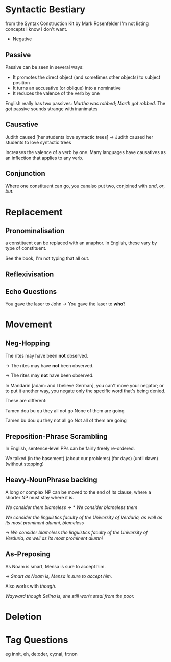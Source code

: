 Syntactic Bestiary
=================

from the Syntax Construction Kit by Mark Rosenfelder
I'm not listing concepts I know I don't want.

* Negative

Passive
------

Passive can be seen in several ways:

* It promotes the direct object (and sometimes other objects) to subject position
* It turns an accusative (or oblique) into a nominative
* It reduces the valence of the verb by one

English really has two passives: *Martha was robbed*; *Marth got robbed*.
The *got* passive sounds strange with inanimates


Causative
---------

Judith caused [her students love syntactic trees]
-> Judith caused her students to love syntactic trees

Increases the valence of a verb by one. Many languages have causatives as an inflection that
applies to any verb.

Conjunction
----------

Where one constituent can go, you canalso put two, conjoined with *and*, *or*, *but*.

Replacement
===========

Pronominalisation
----------------

a constituent can be replaced with an anaphor.
In English, these vary by type of constituent.

See the book, I'm not typing that all out.

Reflexivisation
---------


Echo Questions
------------

You gave the laser to John -> You gave the laser to **who**?

Movement
========

Neg-Hopping
---------

The rites may have been **not** observed.

-> The rites may have **not** been observed.

-> The rites may **not** have  been observed.

In Mandarin [adam: and I believe German], you can't move your negator;
or to put it another way, you negate only the specific word that's being denied.

These are different:

Tamen dou bu  qu
they  all not go
None of them are going

Tamen bu dou qu
they  not all go
Not all of them are going


Preposition-Phrase Scrambling
----------------------------

In English, sentence-level PPs can be fairly freely re-ordered.

We talked (in the basement) (about our problems) (for days) (until dawn) (without stopping)

Heavy-NounPhrase backing
-----------------------

A long or complex NP can be moved to the end of its clause, where a shorter NP must stay where it is.

*We consider them blameless* -> \* *We consider blameless them*

*We consider the linguistics faculty of the University of Verduria, as well as its most prominent alumni, blameless*

-> *We consider blameless the linguistics faculty of the University of Verduria, as well as its most prominent alumni*

As-Preposing
----------

As Noam is smart, Mensa is sure to accept him.

-> *Smart as Noam is, Mensa is sure to accept him.*

Also works with *though*.

*Wayward though Selina is, she still won't steal from the poor.*

Deletion
=======

Tag Questions
============

eg innit, eh, de:oder, cy:nai, fr:non